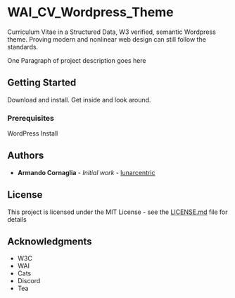 # WAI_CV_Wordpress_Theme
Curriculum Vitae in a Structured Data, W3 verified, semantic Wordpress theme. Proving modern and nonlinear web design can still follow the standards.
 
One Paragraph of project description goes here

## Getting Started

Download and install. Get inside and look around.

### Prerequisites

WordPress Install

## Authors

* **Armando Cornaglia** - *Initial work* - [lunarcentric](https://github.com/thefacebiters)

## License

This project is licensed under the MIT License - see the [LICENSE.md](LICENSE.md) file for details

## Acknowledgments

* W3C
* WAI
* Cats
* Discord
* Tea
